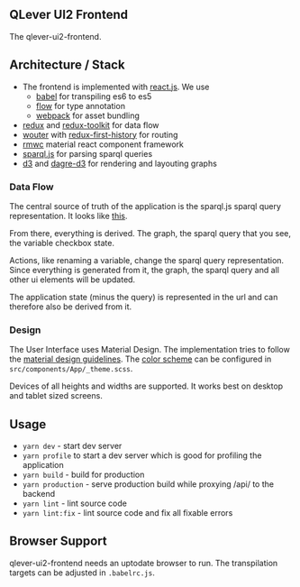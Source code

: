 ## QLever UI2 Frontend

The qlever-ui2-frontend.

## Architecture / Stack

- The frontend is implemented with [react.js](https://reactjs.org/). We use
  - [babel](https://babeljs.io/) for transpiling es6 to es5
  - [flow](https://flow.org/) for type annotation
  - [webpack](https://webpack.js.org/) for asset bundling
- [redux](https://redux.js.org/)  and [redux-toolkit](https://redux-starter-kit.js.org/) for data flow
- [wouter](https://github.com/molefrog/wouter) with [redux-first-history](https://github.com/salvoravida/redux-first-history) for routing
- [rmwc](https://rmwc.io/) material react component framework
- [sparql.js](https://github.com/RubenVerborgh/SPARQL.js) for parsing sparql queries
- [d3](https://github.com/d3/d3) and [dagre-d3](https://github.com/dagrejs/dagre-d3) for rendering and layouting graphs

### Data Flow
The central source of truth of the application is the sparql.js sparql query representation. It looks like [this](https://github.com/RubenVerborgh/SPARQL.js#representation).

From there, everything is derived. The graph, the sparql query that you see, the variable checkbox state.

Actions, like renaming a variable, change the sparql query representation. Since everything is generated from it, the graph, the sparql query and all other ui elements will be updated.

The application state (minus the query) is represented in the url and can therefore also be derived from it.

### Design
The User Interface uses Material Design. The implementation tries to follow the [material design guidelines](https://material.io/design/). The [color scheme](https://material.io/design/material-theming/overview.html) can be configured in `src/components/App/_theme.scss`.

Devices of all heights and widths are supported. It works best on desktop and tablet sized screens.

## Usage

- `yarn dev` - start dev server
- `yarn profile` to start a dev server which is good for profiling the application
- `yarn build` - build for production
- `yarn production` - serve production build while proxying /api/ to the backend
- `yarn lint` - lint source code
- `yarn lint:fix` - lint source code and fix all fixable errors


## Browser Support
qlever-ui2-frontend needs an uptodate browser to run. The transpilation targets can be adjusted in `.babelrc.js`.
